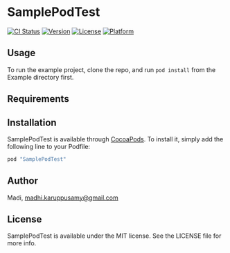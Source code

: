 # SamplePodTest

[![CI Status](http://img.shields.io/travis/Madi/SamplePodTest.svg?style=flat)](https://travis-ci.org/Madi/SamplePodTest)
[![Version](https://img.shields.io/cocoapods/v/SamplePodTest.svg?style=flat)](http://cocoapods.org/pods/SamplePodTest)
[![License](https://img.shields.io/cocoapods/l/SamplePodTest.svg?style=flat)](http://cocoapods.org/pods/SamplePodTest)
[![Platform](https://img.shields.io/cocoapods/p/SamplePodTest.svg?style=flat)](http://cocoapods.org/pods/SamplePodTest)

## Usage

To run the example project, clone the repo, and run `pod install` from the Example directory first.

## Requirements

## Installation

SamplePodTest is available through [CocoaPods](http://cocoapods.org). To install
it, simply add the following line to your Podfile:

```ruby
pod "SamplePodTest"
```

## Author

Madi, madhi.karuppusamy@gmail.com

## License

SamplePodTest is available under the MIT license. See the LICENSE file for more info.
